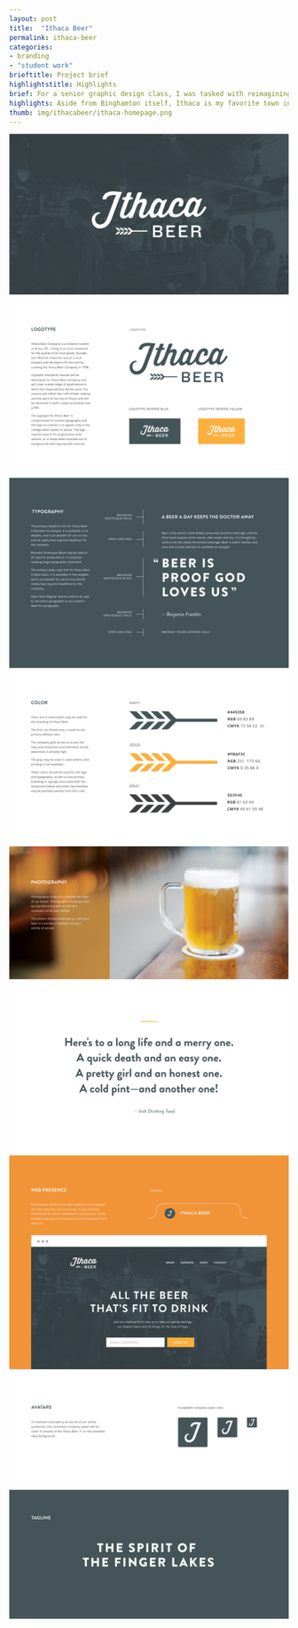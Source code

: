 ```yaml
---
layout: post
title:  "Ithaca Beer"
permalink: ithaca-beer
categories:
- branding
- "student work"
brieftitle: Project brief
highlightstitle: Highlights
brief: For a senior graphic design class, I was tasked with reimagining the identity of a local business. I chose to work on Ithaca Beer, a brewery an hour west of Binghamton. Over the course of the semester, I created a visual identity for the company and applied it across various touchpoints and mediums.
highlights: Aside from Binghamton itself, Ithaca is my favorite town in Central New York (it's gorges, as they say) and working on a brewery brand gave me tons of stuff to play with. Plus, the beer they make is actually really good, so taking a field trip there for &#8220;research purposes&#8221; was a no brainer.
thumb: img/ithacabeer/ithaca-homepage.png
---
```


<div class="margin-bottom">
  <div class="border margin-image">
    <img src="/img/ithacabeer/ithaca1.png">
  </div>
</div>
<div class="margin-bottom">
  <div class="border margin-image">
    <img src="/img/ithacabeer/ithaca2.png">
  </div>
</div>
<div class="margin-bottom">
  <div class="border margin-image">
    <img src="/img/ithacabeer/ithaca3.png">
  </div>
</div>
<div class="margin-bottom">
  <div class="border margin-image">
    <img src="/img/ithacabeer/ithaca4.png">
  </div>
</div>
<div class="margin-bottom">
  <div class="border margin-image">
    <img src="/img/ithacabeer/ithaca5.png">
  </div>
</div>
<div class="margin-bottom">
  <div class="border margin-image">
    <img src="/img/ithacabeer/ithaca6.png">
  </div>
</div>
<div class="margin-bottom">
  <div class="border margin-image">
    <img src="/img/ithacabeer/ithaca7.png">
  </div>
</div>
<div class="margin-bottom">
  <div class="border margin-image">
    <img src="/img/ithacabeer/ithaca8.png">
  </div>
</div>
<div class="border margin-image">
  <img src="/img/ithacabeer/ithaca9.png">
</div>
